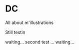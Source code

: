 # DC
All about m'illustrations

Still testin

waiting...
second test ... waiting...
 
<html>
<head>
<title>Redirection en HTML</title>
 
<meta http-equiv="refresh" content="1; URL=https://condefruit.github.io/DC/homepage.html">
</head>
 
<body>
</body>
 
</html>
